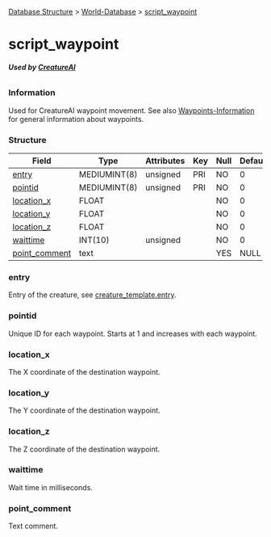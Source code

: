 [Database Structure](Database-Structure) > [World-Database](World-Database) > [script_waypoint](script_waypoint)

# script\_waypoint

###### **Used by [CreatureAI](https://github.com/azerothcore/azerothcore-wotlk/blob/master/src/server/game/AI/ScriptedAI/ScriptedCreature.h#L159)**

### Information

Used for CreatureAI waypoint movement. See also [Waypoints-Information](Waypoints-Information) for general information about waypoints.

### Structure

| Field                            | Type         | Attributes | Key | Null | Default |
|----------------------------------|--------------|------------|-----|------|---------|
| [entry](creature_template#entry) | MEDIUMINT(8) | unsigned   | PRI | NO   | 0       |
| [pointid](#pointid)              | MEDIUMINT(8) | unsigned   | PRI | NO   | 0       |
| [location_x](#location_x)        | FLOAT        |            |     | NO   | 0       |
| [location_y](#location_y)        | FLOAT        |            |     | NO   | 0       |
| [location_z](#location_z)        | FLOAT        |            |     | NO   | 0       |
| [waittime](#waittime)            | INT(10)      | unsigned   |     | NO   | 0       |
| [point_comment](#point_comment)  | text         |            |     | YES  | NULL    |

### entry

Entry of the creature, see [creature\_template.entry](creature_template#entry).

### pointid

Unique ID for each waypoint. Starts at 1 and increases with each waypoint.

### location\_x

The X coordinate of the destination waypoint.

### location\_y

The Y coordinate of the destination waypoint.

### location\_z

The Z coordinate of the destination waypoint.

### waittime

Wait time in milliseconds.

### point\_comment

Text comment.

